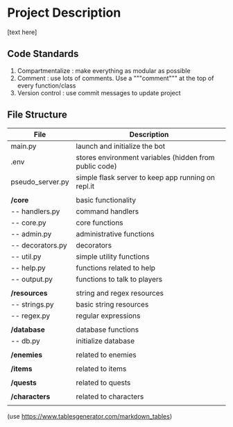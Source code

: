 # Project Description

[text here]


## Code Standards

1. Compartmentalize : make everything as modular as possible
2. Comment : use lots of comments. Use a """comment""" at the top of every function/class
3. Version control : use commit messages to update project


## File Structure

| File             | Description                                            |
|------------------|--------------------------------------------------------|
| main.py          | launch and initialize the bot                          |
| .env             | stores environment variables (hidden from public code) |
| pseudo_server.py | simple flask server to keep app running on repl.it     |
|                  |                                                        |
| **/core**        | basic functionality                                    |
| -- handlers.py   | command handlers                                       |
| -- core.py       | core functions                                         |
| -- admin.py      | administrative functions                               |
| -- decorators.py | decorators                                             |
| -- util.py       | simple utility functions                               |
| -- help.py       | functions related to help                              |
| -- output.py     | functions to talk to players                           |
|                  |                                                        |
| **/resources**   | string and regex resources                             |
| -- strings.py    | basic string resources                                 |
| -- regex.py      | regular expressions                                    |
|                  |                                                        |
| **/database**    | database functions                                     |
| -- db.py         | initialize database                                    |
|                  |                                                        |
| **/enemies**     | related to enemies                                     |
|                  |                                                        |
| **/items**       | related to items                                       |
|                  |                                                        |
| **/quests**      | related to quests                                      |
|                  |                                                        |
| **/characters**  | related to characters                                  |
|                  |                                                        |

(use https://www.tablesgenerator.com/markdown_tables)